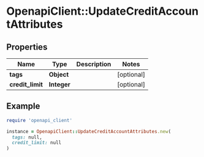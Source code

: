 # OpenapiClient::UpdateCreditAccountAttributes

## Properties

| Name | Type | Description | Notes |
| ---- | ---- | ----------- | ----- |
| **tags** | **Object** |  | [optional] |
| **credit_limit** | **Integer** |  | [optional] |

## Example

```ruby
require 'openapi_client'

instance = OpenapiClient::UpdateCreditAccountAttributes.new(
  tags: null,
  credit_limit: null
)
```

